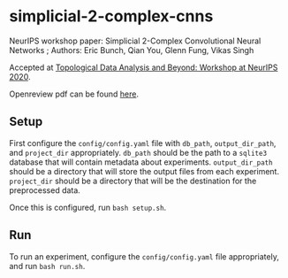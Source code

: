 # simplicial-2-complex-cnns
NeurIPS workshop paper: Simplicial 2-Complex Convolutional Neural Networks ; Authors: Eric Bunch, Qian You, Glenn Fung, Vikas Singh

Accepted at [Topological Data Analysis and Beyond: Workshop at NeurIPS 2020](https://tda-in-ml.github.io/).

Openreview pdf can be found [here](https://openreview.net/pdf?id=TLbnsKrt6J-).

## Setup
First configure the `config/config.yaml` file with `db_path`, `output_dir_path`, and `project_dir` appropriately. `db_path` should be the path to a `sqlite3` database that will contain metadata about experiments. `output_dir_path` should be a directory that will store the output files from each experiment. `project_dir` should be a directory that will be the destination for the preprocessed data.

Once this is configured, run `bash setup.sh`.

## Run
To run an experiment, configure the `config/config.yaml` file appropriately, and run `bash run.sh`.